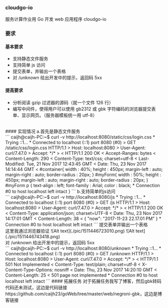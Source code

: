 ### cloudgo-io
服务计算作业用 Go 开发 web 应用程序 cloudgo-io
### 要求
#### 基本要求
- 支持静态文件服务
- 支持简单 js 访问
- 提交表单，并输出一个表格
- 对 /unknown 给出开发中的提示，返回码 5xx
#### 提高要求
- 分析阅读 gzip 过滤器的源码（就一个文件 126 行）
- 编写中间件，使得用户可以使用 gb2312 或 gbk 字符编码的浏览器提交表单、显示网页。（服务器模板统一用 utf-8）
</br>
#### 实现情况
a.首先是静态文件服务</br>
```
caijh@caijh-PC:~$ curl -v http://localhost:8080/static/css/login.css
*   Trying ::1...
* Connected to localhost (::1) port 8080 (#0)
> GET /static/css/login.css HTTP/1.1
> Host: localhost:8080
> User-Agent: curl/7.47.0
> Accept: */*
> 
< HTTP/1.1 200 OK
< Accept-Ranges: bytes
< Content-Length: 290
< Content-Type: text/css; charset=utf-8
< Last-Modified: Tue, 21 Nov 2017 12:43:45 GMT
< Date: Thu, 23 Nov 2017 14:14:44 GMT
< 
#container{
	width : 40%;
	height : 450px;
	margin-left : auto;
	margin-right : auto;
	border-radius : 20px;
}
#myForm{
	width : 50%;
	height : 450px;
	margin-left : auto;
	margin-right : auto;
	border-radius : 20px;
}
#myForm p {
	text-align : left;
	font-family : Arial;
	color : black;
* Connection #0 to host localhost left intact
}
```
b.支持简单的js访问</br>
```
caijh@caijh-PC:~$ curl -v http://localhost:8080/js
*   Trying ::1...
* Connected to localhost (::1) port 8080 (#0)
> GET /js HTTP/1.1
> Host: localhost:8080
> User-Agent: curl/7.47.0
> Accept: */*
> 
< HTTP/1.1 200 OK
< Content-Type: application/json; charset=UTF-8
< Date: Thu, 23 Nov 2017 14:17:01 GMT
< Content-Length: 38
< 
{
  "now": "2017-11-23 22.17.01 PM"
}
* Connection #0 to host localhost left intact
```
提交表单并输出一个表格</br>
这里我通过浏览器验证
![Alt text](./pic/1511446723010.png)
![Alt text](./pic/1511446743418.png)
</br>
对 /unknown 给出开发中的提示，返回码 5xx</br>
```
caijh@caijh-PC:~$ curl -v http://localhost:8080/unknown
*   Trying ::1...
* Connected to localhost (::1) port 8080 (#0)
> GET /unknown HTTP/1.1
> Host: localhost:8080
> User-Agent: curl/7.47.0
> Accept: */*
> 
< HTTP/1.1 501 Not Implemented
< Content-Type: text/plain; charset=utf-8
< X-Content-Type-Options: nosniff
< Date: Thu, 23 Nov 2017 14:20:10 GMT
< Content-Length: 25
< 
501 page not implemented
* Connection #0 to host localhost left intact
```
#### 拓展任务
对于拓展任务我写了博客，然后gbk转码代码还未测试，这边是代码链接https://github.com/caijh23/goWeb/tree/master/web/negroni-gbk，这边是博客链接
